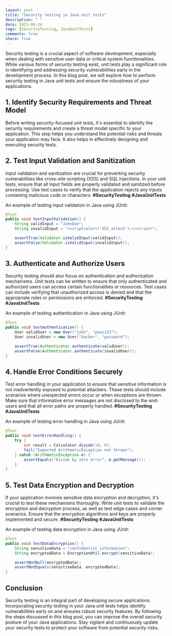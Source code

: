 ```yaml
---
layout: post
title: "Security testing in Java unit tests"
description: " "
date: 2023-09-24
tags: [SecurityTesting, JavaUnitTests]
comments: true
share: true
---
```


Security testing is a crucial aspect of software development, especially when dealing with sensitive user data or critical system functionalities. While various forms of security testing exist, unit tests play a significant role in identifying and addressing security vulnerabilities early in the development process. In this blog post, we will explore how to perform security testing in Java unit tests and ensure the robustness of your applications.

## 1. Identify Security Requirements and Threat Model

Before writing security-focused unit tests, it's essential to identify the security requirements and create a threat model specific to your application. This step helps you understand the potential risks and threats your application may face. It also helps in effectively designing and executing security tests.

## 2. Test Input Validation and Sanitization

Input validation and sanitization are crucial for preventing security vulnerabilities like cross-site scripting (XSS) and SQL injections. In your unit tests, ensure that all input fields are properly validated and sanitized before processing. Use test cases to verify that the application rejects any inputs containing malicious code or characters. **#SecurityTesting** **#JavaUnitTests**

An example of testing input validation in Java using JUnit:

```java
@Test
public void testInputValidation() {
    String validInput = "JohnDoe";
    String invalidInput = "<script>alert('XSS attack');</script>";

    assertTrue(Validator.isValidInput(validInput));
    assertFalse(Validator.isValidInput(invalidInput));
}
```

## 3. Authenticate and Authorize Users

Security testing should also focus on authentication and authorization mechanisms. Unit tests can be written to ensure that only authenticated and authorized users can access certain functionalities or resources. Test cases can include verifying that unauthorized access is denied and that the appropriate roles or permissions are enforced. **#SecurityTesting** **#JavaUnitTests**

An example of testing authentication in Java using JUnit:

```java
@Test
public void testAuthentication() {
    User validUser = new User("john", "pass123");
    User invalidUser = new User("hacker", "password");

    assertTrue(Authenticator.authenticate(validUser));
    assertFalse(Authenticator.authenticate(invalidUser));
}
```

## 4. Handle Error Conditions Securely

Test error handling in your application to ensure that sensitive information is not inadvertently exposed to potential attackers. These tests should include scenarios where unexpected errors occur or when exceptions are thrown. Make sure that informative error messages are not disclosed to the end-users and that all error paths are properly handled. **#SecurityTesting** **#JavaUnitTests**

An example of testing error handling in Java using JUnit:

```java
@Test
public void testErrorHandling() {
    try {
        int result = Calculator.divide(10, 0);
        fail("Expected ArithmeticException not thrown");
    } catch (ArithmeticException e) {
        assertEquals("Divide by zero error", e.getMessage());
    }
}
```

## 5. Test Data Encryption and Decryption

If your application involves sensitive data encryption and decryption, it's crucial to test these mechanisms thoroughly. Write unit tests to validate the encryption and decryption process, as well as test edge cases and corner scenarios. Ensure that the encryption algorithms and keys are properly implemented and secure. **#SecurityTesting** **#JavaUnitTests**

An example of testing data encryption in Java using JUnit:

```java
@Test
public void testDataEncryption() {
    String sensitiveData = "confidential information";
    String encryptedData = EncryptionUtil.encrypt(sensitiveData);

    assertNotNull(encryptedData);
    assertNotEquals(sensitiveData, encryptedData);
}
```

## Conclusion

Security testing is an integral part of developing secure applications. Incorporating security testing in your Java unit tests helps identify vulnerabilities early on and ensures robust security features. By following the steps discussed in this blog post, you can improve the overall security posture of your Java applications. Stay vigilant and continuously update your security tests to protect your software from potential security risks.